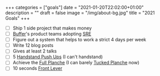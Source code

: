 +++
categories = ["goals"]
date = "2021-01-20T22:02:00+01:00"
description = ""
draft = false
image = "/img/about-bg.jpg"
title = "2021 Goals"
+++

- [ ] Ship 1 side project that makes money
- [ ] [Buffer](https://buffer.com)'s product teams adopting [SRE](https://sre.google/)
- [ ] Figure out a system that helps to work a strict 4 days per week
- [ ] Write 12 blog posts
- [ ] Gives at least 2 talks
- [ ] 5 [Handstand Push Ups](https://www.youtube.com/watch?v=n2LuZBT1vr8) (I can't handstand)
- [ ] Achieve the [Full Planche](https://www.google.com/search?q=full+planche) (I can barely [Tucked Planche](https://www.youtube.com/watch?v=xw31tXau_4Q) now)
- [ ] 10 seconds [Front Lever](https://www.pinterest.com/pin/202521314468940455/)

